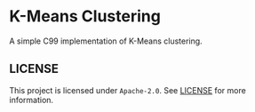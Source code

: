# K-Means Clustering

A simple C99 implementation of K-Means clustering.

## LICENSE

This project is licensed under `Apache-2.0`. See [LICENSE](LICENSE) for more information.
